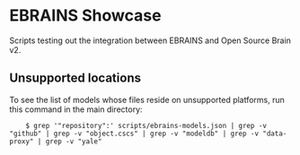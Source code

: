 # EBRAINS Showcase

Scripts testing out the integration between EBRAINS and Open Source Brain v2.

## Unsupported locations

To see the list of models whose files reside on unsupported platforms, run this command in the main directory:

```
    $ grep '"repository":' scripts/ebrains-models.json | grep -v "github" | grep -v "object.cscs" | grep -v "modeldb" | grep -v "data-proxy" | grep -v "yale"
```
